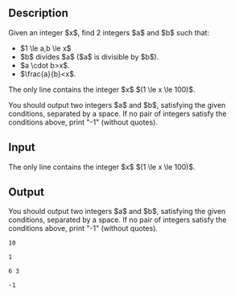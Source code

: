 ## Description

<div><p>Given an integer $x$, find 2 integers $a$ and $b$ such that: </p><ul> <li> $1 \le a,b \le x$ </li><li> $b$ divides $a$ ($a$ is divisible by $b$). </li><li> $a \cdot b&gt;x$. </li><li> $\frac{a}{b}&lt;x$. </li></ul></div><div class="input-specification"><p>The only line contains the integer $x$ $(1 \le x \le 100)$.</p></div><div class="output-specification"><p>You should output two integers $a$ and $b$, satisfying the given conditions, separated by a space. If no pair of integers satisfy the conditions above, print "-1" (without quotes).</p></div>

## Input

<p>The only line contains the integer $x$ $(1 \le x \le 100)$.</p>

## Output

<p>You should output two integers $a$ and $b$, satisfying the given conditions, separated by a space. If no pair of integers satisfy the conditions above, print "-1" (without quotes).</p>





```input1
10

```




```input2
1

```




```output1
6 3
```




```output2
-1
```


